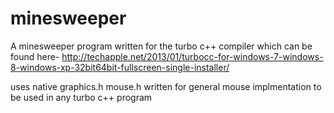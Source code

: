 # minesweeper
A minesweeper program written for the turbo c++ compiler which can be found here-
http://techapple.net/2013/01/turbocc-for-windows-7-windows-8-windows-xp-32bit64bit-fullscreen-single-installer/

uses native graphics.h
mouse.h written for general mouse implmentation to be used in any turbo c++ program


